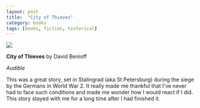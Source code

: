 ```yaml
---
layout: post
title:  "City of Thieves"
category: books
tags: [books, fiction, historical]
---
```


<a target="_blank"  href="https://www.amazon.com/gp/product/0452295297/ref=as_li_tl?ie=UTF8&camp=1789&creative=9325&creativeASIN=0452295297&linkCode=as2&tag=42models-20&linkId=36e241b196393986b6a0486a57d171ff"><img border="0" src="//ws-na.amazon-adsystem.com/widgets/q?_encoding=UTF8&MarketPlace=US&ASIN=0452295297&ServiceVersion=20070822&ID=AsinImage&WS=1&Format=_SL250_&tag=42models-20" ></a><img src="//ir-na.amazon-adsystem.com/e/ir?t=42models-20&l=am2&o=1&a=0452295297" width="1" height="1" border="0" alt="" style="border:none !important; margin:0px !important;" />

**City of Thieves** by David Benioff

*Audible*

This was a great story, set in Stalingrad (aka St Petersburg) during the siege by the Germans in World War 2. It really made me thankful that I've never had to face such conditions and made me wonder how I would react if I did. This story stayed with me for a long time after I had finished it.   
